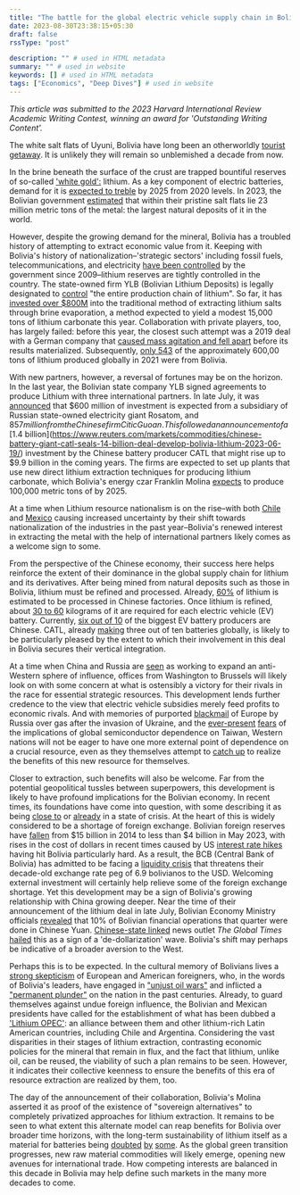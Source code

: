 ```yaml
---
title: "The battle for the global electric vehicle supply chain in Bolivia"
date: 2023-08-30T23:38:15+05:30
draft: false
rssType: "post"

description: "" # used in HTML metadata
summary: "" # used in website
keywords: [] # used in HTML metadata
tags: ["Economics", "Deep Dives"] # used in website
---
```


_This article was submitted to the 2023 Harvard International Review Academic Writing Contest, winning an award for 'Outstanding Writing Content'._

The white salt flats of Uyuni, Bolivia have long been an otherworldly [tourist getaway](https://www.nationalgeographic.com/travel/article/how-to-see-salar-de-uyuni-salt-flats-bolivia). It is unlikely they will remain so unblemished a decade from now.

In the brine beneath the surface of the crust are trapped bountiful reserves of so-called ['white gold':](https://www.iadb.org/en/improvinglives/lithium-white-gold-regions-development) lithium. As a key component of electric batteries, demand for it is [expected to treble](https://www.weforum.org/agenda/2022/07/electric-vehicles-world-enough-lithium-resources/) by 2025 from 2020 levels. In 2023, the Bolivian government [estimated](https://www.reuters.com/markets/commodities/bolivia-hikes-lithium-resources-estimate-23-mln-tons-2023-07-20/) that within their pristine salt flats lie 23 million metric tons of the metal: the largest natural deposits of it in the world.

However, despite the growing demand for the mineral, Bolivia has a troubled history of attempting to extract economic value from it. Keeping with Bolivia's history of nationalization–'strategic sectors' including fossil fuels, telecommunications, and electricity [have been controlled](https://www.state.gov/reports/2023-investment-climate-statements/bolivia/) by the government since 2009–lithium reserves are tightly controlled in the country. The state-owned firm YLB (Bolivian Lithium Deposits) is legally designated to [control](https://www.iea.org/policies/16654-law-no-928-law-of-the-national-strategic-public-company-for-bolivian-lithium-deposits-ylb) "the entire production chain of lithium". So far, it has [invested over $800M](https://www.theguardian.com/world/2023/jan/25/bolivia-lithium-mining-salt-flats) into the traditional method of extracting lithium salts through brine evaporation, a method expected to yield a modest 15,000 tons of lithium carbonate this year. Collaboration with private players, too, has largely failed: before this year, the closest such attempt was a 2019 deal with a German company that [caused mass agitation and fell apart](https://www.aljazeera.com/news/2019/12/25/morales-claims-us-orchestrated-coup-to-tap-bolivias-lithium) before its results materialized. Subsequently, [only 543](https://qz.com/bolivias-lithium-reserves-are-even-larger-than-it-previ-1850664027) of the approximately 600,00 tons of lithium produced globally in 2021 were from Bolivia.

With new partners, however, a reversal of fortunes may be on the horizon. In the last year, the Bolivian state company YLB signed agreements to produce Lithium with three international partners. In late July, it was [announced](https://www.reuters.com/world/americas/bolivia-seals-14-bln-lithium-deals-with-russias-rosatom-chinas-guoan-2023-06-29/) that $600 million of investment is expected from a subsidiary of Russian state-owned electricity giant Rosatom, and $857 million from the Chinese firm Citic Guoan. This followed an announcement of a [$1.4 billion](https://www.reuters.com/markets/commodities/chinese-battery-giant-catl-seals-14-billion-deal-develop-bolivia-lithium-2023-06-19/) investment by the Chinese battery producer CATL that might rise up to $9.9 billion in the coming years. The firms are expected to set up plants that use new direct lithium extraction techniques for producing lithium carbonate, which Bolivia's energy czar Franklin Molina [expects](https://www.reuters.com/world/americas/bolivia-seals-14-bln-lithium-deals-with-russias-rosatom-chinas-guoan-2023-06-29/) to produce 100,000 metric tons of by 2025.

At a time when Lithium resource nationalism is on the rise–with both [Chile](https://www.forbes.com/sites/arielcohen/2023/05/16/chiles-nationalization-of-lithium--green-protectionism-endangering-energy-transition/) and [Mexico](https://www.reuters.com/world/americas/mexicos-lopez-obrador-orders-ministry-step-up-lithium-nationalization-2023-02-19/) causing increased uncertainty by their shift towards nationalization of the industries in the past year–Bolivia's renewed interest in extracting the metal with the help of international partners likely comes as a welcome sign to some.

From the perspective of the Chinese economy, their success here helps reinforce the extent of their dominance in the global supply chain for lithium and its derivatives. After being mined from natural deposits such as those in Bolivia, lithium must be refined and processed. Already, [60%](https://www.cnbc.com/2022/11/23/china-played-a-great-game-on-lithium-and-weve-been-slow-to-react-ceo.html) of lithium is estimated to be processed in Chinese factories. Once lithium is refined, about [30 to 60](https://www.wired.com/story/china-lithium-mining-production/) kilograms of it are required for each electric vehicle (EV) battery. Currently, [six out of 10](https://www.wired.com/story/china-lithium-mining-production/) of the biggest EV battery producers are Chinese. CATL, already [making](https://www.wired.com/story/china-lithium-mining-production/) three out of ten batteries globally, is likely to be particularly pleased by the extent to which their involvement in this deal in Bolivia secures their vertical integration.

At a time when China and Russia are [seen](https://www.washingtonpost.com/world/2023/08/23/brics-summit-putin-xi-russia/) as working to expand an anti-Western sphere of influence, offices from Washington to Brussels will likely look on with some concern at what is ostensibly a victory for their rivals in the race for essential strategic resources. This development lends further credence to the view that electric vehicle subsidies merely feed profits to economic rivals. And with memories of purported [blackmail](https://www.nytimes.com/2022/07/26/world/europe/russia-gas-cuts-putin-eu.html) of Europe by Russia over gas after the invasion of Ukraine, and the [ever-present](https://www.bloomberg.com/news/features/2021-01-25/the-world-is-dangerously-dependent-on-taiwan-for-semiconductors) [fears](https://fortune.com/2022/11/18/citadel-ceo-ken-griffin-america-china-taiwan-invasion-semiconductors-export-restrictions/) of the implications of global semiconductor dependence on Taiwan, Western nations will not be eager to have one more external point of dependence on a crucial resource, even as they themselves attempt to [catch up](https://www.politico.eu/article/white-gold-rush-salt-lithium-batteries-raw-materials-chile-salar-atacama/#:~:text=This%20is%20the%20industrial%20process,refining%20lithium%2C%E2%80%9D%20said%20Breton.) to realize the benefits of this new resource for themselves.

Closer to extraction, such benefits will also be welcome. Far from the potential geopolitical tussles between superpowers, this development is likely to have profound implications for the Bolivian economy. In recent times, its foundations have come into question, with some describing it as being [close to](https://www.economist.com/the-americas/2023/04/18/bolivia-is-on-the-brink-of-an-economic-crisis) or [already](https://english.elpais.com/international/2023-06-22/bolivia-looks-to-china-amid-its-first-economic-crisis-in-two-decades.html) in a state of crisis. At the heart of this is widely considered to be a shortage of foreign exchange. Bolivian foreign reserves have [fallen](https://www.reuters.com/world/americas/bolivian-senate-approves-gold-law-aimed-bolstering-foreign-reserves-2023-05-05/) from $15 billion in 2014 to less than $4 billion in May 2023, with rises in the cost of dollars in recent times caused by US [interest rate hikes](https://www.theguardian.com/business/2023/jul/26/fed-raises-interest-rates#:~:text=The%20US%20Federal%20Reserve%20raised,rate%2Drising%20cycle%20last%20month.) having hit Bolivia particularly hard. As a result, the BCB (Central Bank of Bolivia) has admitted to be facing a [liquidity crisis](https://www.thebanker.com/Banco-Central-de-Bolivia-faces-up-to-liquidity-crisis-1684311076) that threatens their decade-old exchange rate peg of 6.9 bolivianos to the USD. Welcoming external investment will certainly help relieve some of the foreign exchange shortage. Yet this development may be a sign of Bolivia's growing relationship with China growing deeper. Near the time of their announcement of the lithium deal in late July, Bolivian Economy Ministry officials [revealed](https://time.com/6299105/bolivia-trade-chinese-yuan/#:~:text=Between%20May%20and%20July%20of,re%20already%20using%20the%20yuan.) that 10% of Bolivian financial operations that quarter were done in Chinese Yuan. [Chinese-state linked](https://qz.com/745577/inside-the-global-times-chinas-hawkish-belligerent-state-tabloid) news outlet _The Global Times_ [hailed](https://www.globaltimes.cn/page/202307/1295267.shtml) this as a sign of a 'de-dollarization' wave. Bolivia's shift may perhaps be indicative of a broader aversion to the West.

Perhaps this is to be expected. In the cultural memory of Bolivians lives a [strong skepticism](https://www.sciencedirect.com/science/article/pii/S0016718518300228#s0015) of European and American foreigners, who, in the words of Bolivia's leaders, have engaged in ["unjust oil wars"](https://www.sciencedirect.com/science/article/pii/S0016718518300228#fn15) and inflicted a ["permanent plunder"](https://www.sciencedirect.com/science/article/pii/S0016718518300228#fn15) on the nation in the past centuries. Already, to guard themselves against undue foreign influence, the Bolivian and Mexican presidents have called for the establishment of what has been dubbed a ['Lithium OPEC'](https://www.reuters.com/world/americas/bolivia-president-calls-joint-latin-america-lithium-policy-2023-03-24/): an alliance between them and other lithium-rich Latin American countries, including Chile and Argentina. Considering the vast disparities in their stages of lithium extraction, contrasting economic policies for the mineral that remain in flux, and the fact that lithium, unlike oil, can be reused, the viability of such a plan remains to be seen. However, it indicates their collective keenness to ensure the benefits of this era of resource extraction are realized by them, too.

The day of the announcement of their collaboration, Bolivia's Molina asserted it as proof of the existence of "sovereign alternatives" to completely privatized approaches for lithium extraction. It remains to be seen to what extent this alternate model can reap benefits for Bolivia over broader time horizons, with the long-term sustainability of lithium itself as a material for batteries being [doubted](https://www.euronews.com/green/2022/02/09/we-re-facing-a-lithium-battery-crisis-what-are-the-alternatives) [by](https://www.imeche.org/news/news-article/the-big-battery-challenge-is-lithium-ion-dominance-set-to-last-3-experts-have-their-say) [some](https://oilprice.com/Energy/Energy-General/New-Ceramic-Battery-Could-Replace-Lithium-Ion-Batteries.html). As the global green transition progresses, new raw material commodities will likely emerge, opening new avenues for international trade. How competing interests are balanced in this decade in Bolivia may help define such markets in the many more decades to come.
